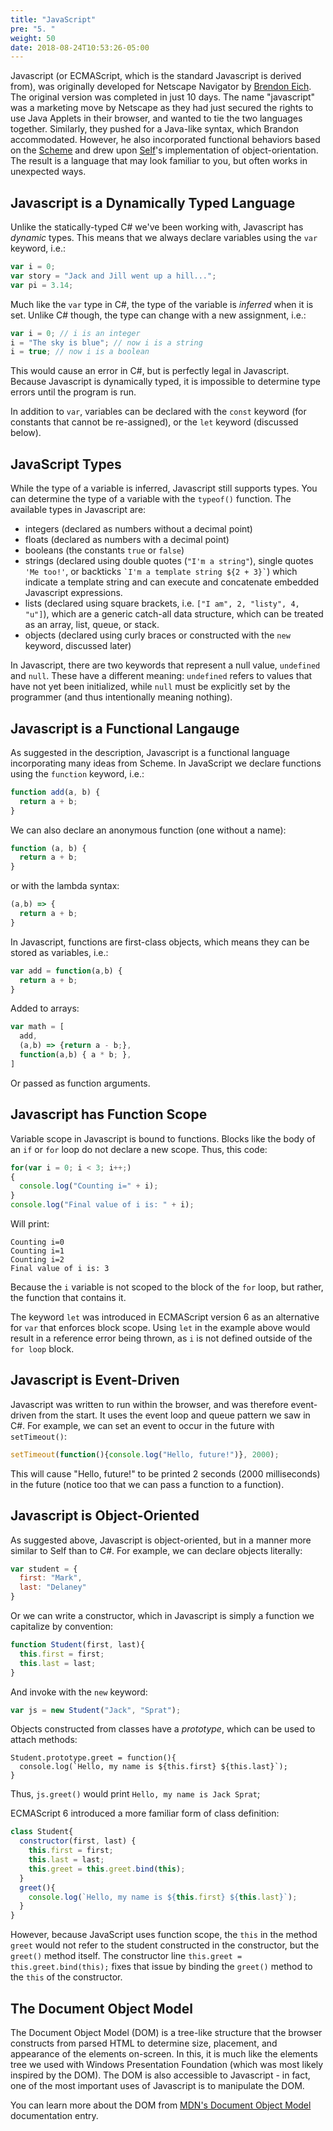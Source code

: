 ```yaml
---
title: "JavaScript"
pre: "5. "
weight: 50
date: 2018-08-24T10:53:26-05:00
---
```


Javascript (or ECMAScript, which is the standard Javascript is derived from), was originally developed for Netscape Navigator by [Brendon Eich](https://en.wikipedia.org/wiki/Brendan_Eich).  The original version was completed in just 10 days.  The name "javascript" was a marketing move by Netscape as they had just secured the rights to use Java Applets in their browser, and wanted to tie the two languages together.  Similarly, they pushed for a Java-like syntax, which Brandon accommodated.  However, he also incorporated functional behaviors based on the [Scheme](https://en.wikipedia.org/wiki/Scheme_(programming_language)) and drew upon [Self](https://en.wikipedia.org/wiki/Self_(programming_language))'s implementation of object-orientation.  The result is a language that may look familiar to you, but often works in unexpected ways.

## Javascript is a Dynamically Typed Language

Unlike the statically-typed C# we've been working with, Javascript has _dynamic_ types.  This means that we always declare variables using the `var` keyword, i.e.:

```js
var i = 0;
var story = "Jack and Jill went up a hill...";
var pi = 3.14;
```

Much like the `var` type in C#, the type of the variable is _inferred_ when it is set.  Unlike C# though, the type can change with a new assignment, i.e.:

```js
var i = 0; // i is an integer
i = "The sky is blue"; // now i is a string
i = true; // now i is a boolean
```

This would cause an error in C#, but is perfectly legal in Javascript.  Because Javascript is dynamically typed, it is impossible to determine type errors until the program is run.  

In addition to `var`, variables can be declared with the `const` keyword (for constants that cannot be re-assigned), or the `let` keyword (discussed below).

## JavaScript Types

While the type of a variable is inferred, Javascript still supports types.  You can determine the type of a variable with the `typeof()` function.  The available types in Javascript are:

* integers (declared as numbers without a decimal point)
* floats (declared as numbers with a decimal point)
* booleans (the constants `true` or `false`)
* strings (declared using double quotes (`"I'm a string"`), single quotes `'Me too!'`, or backticks `` `I'm a template string ${2 + 3}` ``) which indicate a template string and can execute and concatenate embedded Javascript expressions.
* lists (declared using square brackets, i.e. `["I am", 2, "listy", 4, "u"]`), which are a generic catch-all data structure, which can be treated as an array, list, queue, or stack.
* objects (declared using curly braces or constructed with the `new` keyword, discussed later)

In Javascript, there are two keywords that represent a null value, `undefined` and `null`.  These have a different meaning: `undefined` refers to values that have not yet been initialized, while `null` must be explicitly set by the programmer (and thus intentionally meaning nothing).

## Javascript is a Functional Langauge

As suggested in the description, Javascript is a functional language incorporating many ideas from Scheme. In JavaScript we declare functions using the `function` keyword, i.e.:

```js
function add(a, b) {
  return a + b;
}
```

We can also declare an anonymous function (one without a name):

```js
function (a, b) {
  return a + b;
}
```

or with the lambda syntax:

```js
(a,b) => {
  return a + b;
}
```

In Javascript, functions are first-class objects, which means they can be stored as variables, i.e.:

```js
var add = function(a,b) {
  return a + b;
}
```

Added to arrays:

```js
var math = [
  add,
  (a,b) => {return a - b;},
  function(a,b) { a * b; },
]
```

Or passed as function arguments.

## Javascript has Function Scope

Variable scope in Javascript is bound to functions.  Blocks like the body of an `if` or `for` loop do not declare a new scope.  Thus, this code:

```js
for(var i = 0; i < 3; i++;)
{
  console.log("Counting i=" + i);
}
console.log("Final value of i is: " + i);
```

Will print:

```
Counting i=0
Counting i=1
Counting i=2
Final value of i is: 3
```

Because the `i` variable is not scoped to the block of the `for` loop, but rather, the function that contains it.

The keyword `let` was introduced in ECMAScript version 6 as an alternative for `var` that enforces block scope.  Using `let` in the example above would result in a reference error being thrown, as `i` is not defined outside of the `for loop` block.

## Javascript is Event-Driven

Javascript was written to run within the browser, and was therefore event-driven from the start.  It uses the event loop and queue pattern we saw in C#.  For example, we can set an event to occur in the future with `setTimeout()`:

```js
setTimeout(function(){console.log("Hello, future!")}, 2000);
```

This will cause "Hello, future!" to be printed 2 seconds (2000 milliseconds) in the future (notice too that we can pass a function to a function).

## Javascript is Object-Oriented

As suggested above, Javascript is object-oriented, but in a manner more similar to Self than to C#.  For example, we can declare objects literally:

```js
var student = {
  first: "Mark",
  last: "Delaney"
}
```

Or we can write a constructor, which in Javascript is simply a function we capitalize by convention:

```js
function Student(first, last){
  this.first = first;
  this.last = last;
}
```

And invoke with the `new` keyword:

```js
var js = new Student("Jack", "Sprat");
```

Objects constructed from classes have a _prototype_, which can be used to attach methods:

```
Student.prototype.greet = function(){
  console.log(`Hello, my name is ${this.first} ${this.last}`);
}
```

Thus, `js.greet()` would print `Hello, my name is Jack Sprat`;

ECMAScript 6 introduced a more familiar form of class definition:

```js
class Student{
  constructor(first, last) {
    this.first = first;
    this.last = last;
    this.greet = this.greet.bind(this);
  }
  greet(){
    console.log(`Hello, my name is ${this.first} ${this.last}`);
  }
}
```

However, because JavaScript uses function scope, the `this` in the method `greet` would not refer to the student constructed in the constructor, but the `greet()` method itself.  The constructor line `this.greet = this.greet.bind(this);` fixes that issue by binding the `greet()` method to the `this` of the constructor.

## The Document Object Model

The Document Object Model (DOM) is a tree-like structure that the browser constructs from parsed HTML to determine size, placement, and appearance of the elements on-screen.  In this, it is much like the elements tree we used with Windows Presentation Foundation (which was most likely inspired by the DOM).  The DOM is also accessible to Javascript - in fact, one of the most important uses of Javascript is to manipulate the DOM.

You can learn more about the DOM from [MDN's Document Object Model](https://developer.mozilla.org/en-US/docs/Web/API/Document_Object_Model) documentation entry.
